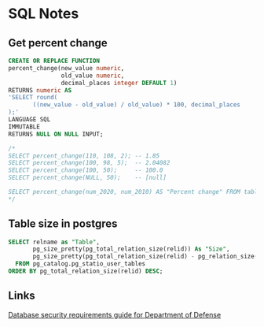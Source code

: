 # SQL Notes

## Get percent change
```SQL
CREATE OR REPLACE FUNCTION
percent_change(new_value numeric,
               old_value numeric,
               decimal_places integer DEFAULT 1)
RETURNS numeric AS
'SELECT round(
       ((new_value - old_value) / old_value) * 100, decimal_places
);'
LANGUAGE SQL
IMMUTABLE
RETURNS NULL ON NULL INPUT;

/*
SELECT percent_change(110, 108, 2); -- 1.85
SELECT percent_change(100, 98, 5);  -- 2.04082
SELECT percent_change(100, 50);     -- 100.0
SELECT percent_change(NULL, 50);    -- [null]

SELECT percent_change(num_2020, num_2010) AS "Percent change" FROM table_of_foo;
*/
```

## Table size in postgres

```sql
SELECT relname as "Table",
       pg_size_pretty(pg_total_relation_size(relid)) As "Size",
       pg_size_pretty(pg_total_relation_size(relid) - pg_relation_size(relid)) as "External Size"
  FROM pg_catalog.pg_statio_user_tables 
ORDER BY pg_total_relation_size(relid) DESC;
```

## Links

[Database security requirements guide for Department of Defense](https://www.stigviewer.com/stig/database_security_requirements_guide/)